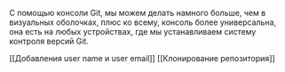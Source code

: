 С помощью консоли Git, мы можем делать намного больше, чем в визуальных оболочках, плюс ко всему, консоль более универсальна, она есть на любых устройствах, где мы устанавливаем систему контроля версий Git.

[[Добавления user name и user email]]
[[Клонирование репозитория]]